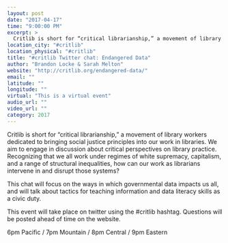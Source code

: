 ```yaml
---
layout: post
date: "2017-04-17"
time: "9:00:00 PM"
excerpt: >
  Critlib is short for “critical librarianship,” a movement of library workers dedicated to bringing social justice principles into our work ...
location_city: "#critlib"
location_physical: "#critlib"
title: "#critlib Twitter chat: Endangered Data"
author: "Brandon Locke & Sarah Melton"
website: "http://critlib.org/endangered-data/"
email: ""
latitude: ""
longitude: ""
virtual: "This is a virtual event"
audio_url: ""
video_url: ""
category: 2017
---
```


Critlib is short for “critical librarianship,” a movement of library workers dedicated to bringing social justice principles into our work in libraries. We aim to engage in discussion about critical perspectives on library practice. Recognizing that we all work under regimes of white supremacy, capitalism, and a range of structural inequalities, how can our work as librarians intervene in and disrupt those systems?

This chat will focus on the ways in which governmental data impacts us all, and will talk about tactics for teaching information and data literacy skills as a civic duty.

This event will take place on twitter using the #critlib hashtag. Questions will be posted ahead of time on the website.

6pm Pacific / 7pm Mountain / 8pm Central / 9pm Eastern
